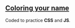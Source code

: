 ## [Coloring your name](http://codeideas.github.io/coloring-your-name/)

Coded to practice **CSS** and **JS**.